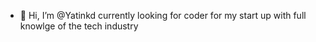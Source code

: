 - 👋 Hi, I’m @Yatinkd
currently looking for coder for my start up with full knowlge of the tech industry

<!---
Yatinkd/Yatinkd is a ✨ special ✨ repository because its `README.md` (this file) appears on your GitHub profile.
You can click the Preview link to take a look at your changes.
--->
